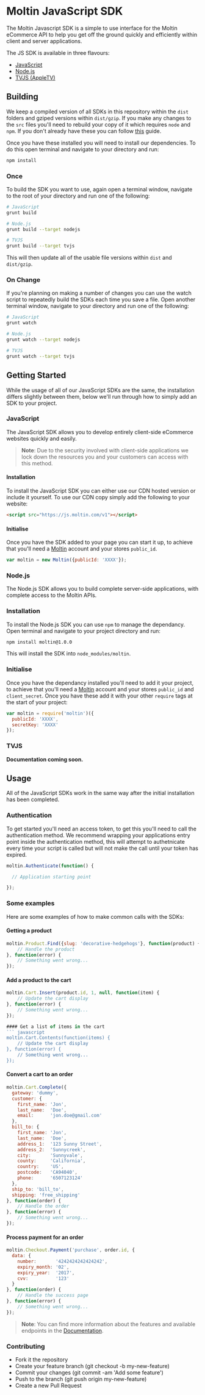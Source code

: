 # Moltin JavaScript SDK

The Moltin Javascript SDK is a simple to use interface for the Moltin eCommerce API to help you get off the ground quickly and efficiently within client and server applications.

The JS SDK is available in three flavours:
* [JavaScript](#js)
* [Node.js](#nodejs)
* [TVJS (AppleTV)](#tvjs)

## Building
We keep a compiled version of all SDKs in this repository within the `dist` folders and gziped versions within `dist/gzip`. If you make any changes to the `src` files you'll need to rebuild your copy of it which requires `node` and `npm`. If you don't already have these you can follow [this](https://docs.npmjs.com/getting-started/installing-node) guide.

Once you have these installed you will need to install our dependencies. To do this open terminal and navigate to your directory and run:
``` bash
npm install
```

### Once
To build the SDK you want to use, again open a terminal window, navigate to the root of your directory and run one of the following:
``` bash
# JavaScript
grunt build

# Node.js
grunt build --target nodejs

# TVJS
grunt build --target tvjs
```

This will then update all of the usable file versions within `dist` and `dist/gzip`.

### On Change
If you're planning on making a number of changes you can use the watch script to repeatedly build the SDKs each time you save a file. Open another terminal window, navigate to your directory and run one of the following:
``` bash
# JavaScript
grunt watch

# Node.js
grunt watch --target nodejs

# TVJS
grunt watch --target tvjs
```

## Getting Started
While the usage of all of our JavaScript SDKs are the same, the installation differs slightly between them, below we'll run through how to simply add an SDK to your project.

### JavaScript
The JavaScript SDK allows you to develop entirely client-side eCommerce websites quickly and easily.

> **Note**: Due to the security involved with client-side applications we lock down the resources you and your customers can access with this method.

#### Installation
To install the JavaScript SDK you can either use our CDN hosted version or include it yourself. To use our CDN copy simply add the following to your website:

``` html
<script src="https://js.moltin.com/v1"></script>
```

#### Initialise
Once you have the SDK added to your page you can start it up, to achieve that you'll need a [Moltin](https://moltin.com#signup) account and your stores `public_id`.

``` javascript
var moltin = new Moltin({publicId: 'XXXX'});
```

### Node.js
The Node.js SDK allows you to build complete server-side applications, with complete access to the Moltin APIs.

### Installation
To install the Node.js SDK you can use `npm` to manage the dependancy. Open terminal and navigate to your project directory and run:

``` bash
npm install moltin@1.0.0
```

This will install the SDK into `node_modules/moltin`.

### Initialise
Once you have the dependancy installed you'll need to add it your project, to achieve that you'll need a [Moltin](https://moltin.com#signup) account and your stores `public_id` and `client_secret`. Once you have these add it with your other `require` tags at the start of your project:

``` javascript
var moltin = require('moltin')({
  publicId: 'XXXX',
  secretKey: 'XXXX'
});
```

### TVJS
**Documentation coming soon.**

## Usage
All of the JavaScript SDKs work in the same way after the initial installation has been completed.

### Authentication
To get started you'll need an access token, to get this you'll need to call the authentication method. We recommend wrapping your applications entry point inside the authentication method, this will attempt to authetnicate every time your script is called but will not make the call until your token has expired.

``` javascript
moltin.Authenticate(function() {

  // Application starting point

});
```

### Some examples
Here are some examples of how to make common calls with the SDKs:

#### Getting a product
``` javascript
moltin.Product.Find({slug: 'decorative-hedgehogs'}, function(product) {
    // Handle the product
}, function(error) {
    // Something went wrong...
});
```

#### Add a product to the cart
``` javascript
moltin.Cart.Insert(product.id, 1, null, function(item) {
    // Update the cart display
}, function(error) {
    // Something went wrong...
});

#### Get a list of items in the cart
``` javascript
moltin.Cart.Contents(function(items) {
    // Update the cart display
}, function(error) {
    // Something went wrong...
});
```

#### Convert a cart to an order
``` javascript
moltin.Cart.Complete({
  gateway: 'dummy',
  customer: {
    first_name: 'Jon',
    last_name:  'Doe',
    email:      'jon.doe@gmail.com'
  },
  bill_to: {
    first_name: 'Jon',
    last_name:  'Doe',
    address_1:  '123 Sunny Street',
    address_2:  'Sunnycreek',
    city:       'Sunnyvale',
    county:     'California',
    country:    'US',
    postcode:   'CA94040',
    phone:      '6507123124'
  },
  ship_to: 'bill_to',
  shipping: 'free_shipping'
}, function(order) {
    // Handle the order
}, function(error) {
    // Something went wrong...
});
```

#### Process payment for an order
``` javascript
moltin.Checkout.Payment('purchase', order.id, {
  data: {
    number:       '4242424242424242',
    expiry_month: '02',
    expiry_year:  '2017',
    cvv:          '123'
  }
}, function(order) {
    // Handle the success page
}, function(error) {
    // Something went wrong...
});
```

> **Note**: You can find more information about the features and available endpoints in the [Documentation](https://moltin.github.io/documentation).

### Contributing
 - Fork it the repository
 - Create your feature branch (git checkout -b my-new-feature)
 - Commit your changes (git commit -am 'Add some feature')
 - Push to the branch (git push origin my-new-feature)
 - Create a new Pull Request
